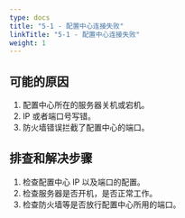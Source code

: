 ```yaml
---
type: docs
title: "5-1 - 配置中心连接失败"
linkTitle: "5-1 - 配置中心连接失败"
weight: 1
---
```


## 可能的原因

1. 配置中心所在的服务器关机或宕机。
2. IP 或者端口号写错。
3. 防火墙错误拦截了配置中心的端口。


## 排查和解决步骤

1. 检查配置中心 IP 以及端口的配置。
2. 检查服务器是否开机，是否正常工作。
3. 检查防火墙等是否放行配置中心所用的端口。

<p style="margin-top: 3rem;"> </p>